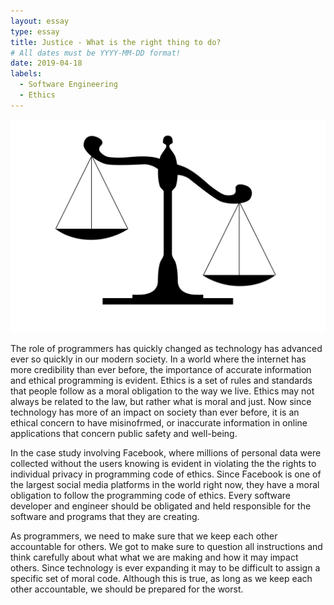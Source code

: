 ```yaml
---
layout: essay
type: essay
title: Justice - What is the right thing to do?
# All dates must be YYYY-MM-DD format!
date: 2019-04-18
labels:
  - Software Engineering
  - Ethics
---
```


<img class="ui tiny left circular floated image" src="../images/ethics.jpg">

The role of programmers has quickly changed as technology has advanced ever so quickly in our modern society. In a world where the internet has more credibility than ever before, the importance of accurate information and ethical programming is evident. Ethics is a set of rules and standards that people follow as a moral obligation to the way we live. Ethics may not always be related to the law, but rather what is moral and just. Now since technology has more of an impact on society than ever before, it is an ethical concern to have misinofrmed, or inaccurate information in online applications that concern public safety and well-being. 

In the case study involving Facebook, where millions of personal data were collected without the users knowing is evident in violating the the rights to individual privacy in programming code of ethics. Since Facebook is one of the largest social media platforms in the world right now, they have a moral obligation to follow the programming code of ethics. Every software developer and engineer should be obligated and held responsible for the software and programs that they are creating. 

As programmers, we need to make sure that we keep each other accountable for others. We got to make sure to question all instructions and think carefully about what what we are making and how it may impact others. Since technology is ever expanding it may to be difficult to assign a specific set of moral code. Although this is true, as long as we keep each other accountable, we should be prepared for the worst. 

